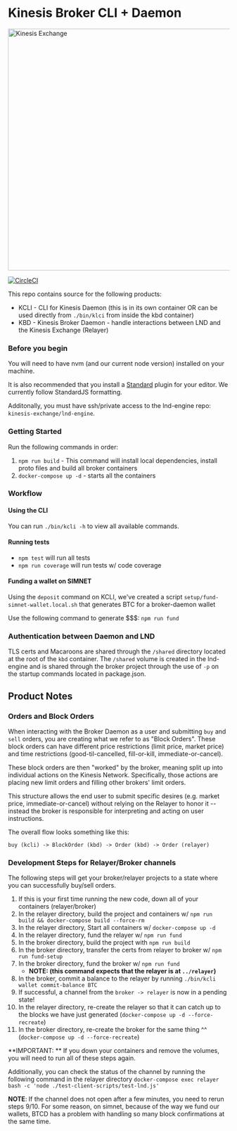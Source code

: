 # Kinesis Broker CLI + Daemon

<img src="https://kines.is/logo.png" alt="Kinesis Exchange" width="550">

[![CircleCI](https://circleci.com/gh/kinesis-exchange/broker.svg?style=svg&circle-token=11fe800209ce8a6839b3c071f8f61ee8a345b026)](https://circleci.com/gh/kinesis-exchange/broker)

This repo contains source for the following products:

- KCLI - CLI for Kinesis Daemon (this is in its own container OR can be used directly from `./bin/klci` from inside the kbd container)
- KBD - Kinesis Broker Daemon - handle interactions between LND and the Kinesis Exchange (Relayer)

### Before you begin

You will need to have nvm (and our current node version) installed on your machine.

It is also recommended that you install a [Standard](https://standardjs.com/) plugin for your editor. We currently follow StandardJS formatting.

Additonally, you must have ssh/private access to the lnd-engine repo: `kinesis-exchange/lnd-engine`.

### Getting Started

Run the following commands in order:

1. `npm run build` - This command will install local dependencies, install proto files and build all broker containers
2. `docker-compose up -d` - starts all the containers

### Workflow

#### Using the CLI

You can run `./bin/kcli -h` to view all available commands.

#### Running tests

- `npm test` will run all tests
- `npm run coverage` will run tests w/ code coverage

#### Funding a wallet on SIMNET

Using the `deposit` command on KCLI, we've created a script `setup/fund-simnet-wallet.local.sh` that generates BTC for a broker-daemon wallet

Use the following command to generate $$$: `npm run fund`

### Authentication between Daemon and LND

TLS certs and Macaroons are shared through the `/shared` directory located at the root of the `kbd` container. The `/shared` volume is created in the lnd-engine and is shared through the broker project through the use of `-p` on the startup commands located in package.json.

## Product Notes

### Orders and Block Orders

When interacting with the Broker Daemon as a user and submitting `buy` and `sell` orders, you are creating what we refer to as "Block Orders". These block orders can have different price restrictions (limit price, market price) and time restrictions (good-til-cancelled, fill-or-kill, immediate-or-cancel).

These block orders are then "worked" by the broker, meaning split up into individual actions on the Kinesis Network. Specifically, those actions are placing new limit orders and filling other brokers' limit orders.

This structure allows the end user to submit specific desires (e.g. market price, immediate-or-cancel) without relying on the Relayer to honor it -- instead the broker is responsible for interpreting and acting on user instructions.

The overall flow looks something like this:

`buy (kcli) -> BlockOrder (kbd) -> Order (kbd) -> Order (relayer)`

### Development Steps for Relayer/Broker channels

The following steps will get your broker/relayer projects to a state where you can successfully buy/sell orders.

1. If this is your first time running the new code, down all of your containers (relayer/broker)
1. In the relayer directory, build the project and containers w/ `npm run build && docker-compose build --force-rm`
2. In the relayer directory, Start all containers w/ `docker-compose up -d`
3. In the relayer directory, fund the relayer w/ `npm run fund`
4. In the broker directory, build the project with `npm run build`
5. In the broker directory, transfer the certs from relayer to broker w/ `npm run fund-setup`
6. In the broker directory, fund the broker w/ `npm run fund`
    - **NOTE: (this command expects that the relayer is at `../relayer`)**
6. In the broker, commit a balance to the relayer by running `./bin/kcli wallet commit-balance BTC`
7. If successful, a channel from the `broker -> relayer` is now in a pending state!
9. In the relayer directory, re-create the relayer so that it can catch up to the blocks we have just generated (`docker-compose up -d --force-recreate`)
10. In the broker directory, re-create the broker for the same thing ^^ (`docker-compose up -d --force-recreate`)

**IMPORTANT: ** If you down your containers and remove the volumes, you will need to run all of these steps again.

Additionally, you can check the status of the channel by running the following command in the relayer directory `docker-compose exec relayer bash -c 'node ./test-client-scripts/test-lnd.js'`

**NOTE**: If the channel does not open after a few minutes, you need to rerun steps 9/10. For some reason, on simnet, because of the way we fund our wallets, BTCD has a problem with handling so many block confirmations at the same time.
